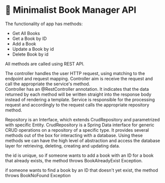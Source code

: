 # 📖 Minimalist Book Manager API

The functionality of app has methods:
- Get All Books
- Get a Book by ID
- Add a Book
- Update a Book by id
- Delete Book by id

All  methods are called using REST API.

The controller handles the user HTTP request, using matching to the endpoint and request mapping.
Controller  aim is receive the request and call the appropriate the service's method.  
Controller has an @RestController annotation. It  indicates that the data returned by each method will 
be written straight into the response body instead of rendering a template.
Service is responsible for the processing request and accordingly to the request calls 
the appropriate repository method.

Repository is an Interface, which extends CrudRepository and parametrized with  specific Entity.
CrudRepository is a Spring Data interface for generic CRUD operations on a repository of a specific type.
It provides several methods out of the box for interacting with a database.
Using these methods we can have the high level of abstraction
and access the database layer for retrieving, deleting, creating and updating data.  


the id is unique, so if someone wants to add a book with an ID for a book that already exists, 
the method throws BookAlreadyExist Exception.

 if someone wants to find a book by an ID that doesn't yet exist,
 the method throws BookNoFound Exception

  
